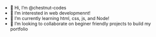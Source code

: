 - 👋 Hi, I’m @chestnut-codes
- 👀 I’m interested in web developmennt!
- 🌱 I’m currently learning html, css, js, and Node!
- 💞️ I’m looking to collaborate on beginer friendly projects to build my portfolio


<!---
chestnut-codes/chestnut-codes is a ✨ special ✨ repository because its `README.md` (this file) appears on your GitHub profile.
You can click the Preview link to take a look at your changes.
--->
